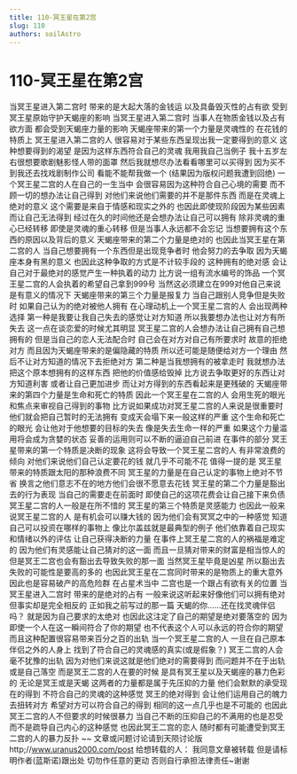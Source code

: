 ```yaml
---
title: 110-冥王星在第2宫
slug: 110
authors: soilAstro
---
```


# 110-冥王星在第2宫
当冥王星进入第二宫时
带来的是大起大落的金钱运
以及具备毁灭性的占有欲
受到冥王星原始守护天蝎座的影响
当冥王星进入第二宫时
当事人在物质金钱以及占有欲方面
都会受到天蝎座力量的影响
天蝎座带来的第一个力量是灵魂性的
在花钱的特质上
冥王星进入第二宫的人
很容易对于某些东西呈现出我一定要得到的意义
这种想要得到的渴望
是因为这样东西符合自己的灵魂
我用我自己当例子
我十五岁左右很想要歌剧魅影怪人带的面罩
然后我就想尽办法看看哪里可以买得到
因为买不到我还去找戏剧制作公司
看能不能帮我做一个
(结果因为版权问题我遭到回绝)
一个冥王星二宫的人在自己的一生当中
会很容易因为这种符合自己心境的需要
而不顾一切的想办法让自己得到
对他们来说他们需要的并不是那件东西
而是在灵魂上绝对的意义
这个需要是来自于情感和现实之外的
也因此即使现阶段因为某些因素而让自己无法得到
经过在久的时间他还是会想办法让自己可以拥有
除非灵魂的重心已经转移
即使是灵魂的重心转移
但是当事人永远都不会忘记
当想要拥有这个东西的原因以及背后的意义
天蝎座带来的第二个力量是绝对的
也因此当冥王星在第二宫的人
当自己想要拥有一个东西但是出现竞争者时
他会努力的去争取
因为天蝎座本身有黑的意义
也因此这种争取的方式是不计较手段的
这种拥有的绝对感
会让自己对于最绝对的感觉产生一种执着的动力
比方说一组有流水编号的饰品
一个冥王星二宫的人会执着的希望自己拿到999号
当然这必须建立在999对他自己来说是有意义的情况下
天蝎座带来的第三个力量是报复力
当自己跟别人竞争但是失败时
如果自己认为的绝对被他人拥有
在心理动机上一个冥王星二宫的人
会出现两种选择
第一种是我要让我自己失去的感觉让对方知道
所以我要想办法也让对方有所失去
这一点在谈恋爱的时候尤其明显
冥王星二宫的人会想办法让自己拥有自己想拥有的
但是当自己的恋人无法配合时
自己会在对方对自己有所要求时
故意的拒绝对方
而且因为天蝎座带来的是偏隐藏的特质
所以还可能是随便给对方一个理由
然后不让对方知道的情况下去拒绝对方
第二种是当我想拥有的被拿走时
我就想办法把这个原本想拥有的这样东西
把他的价值感给毁掉
比方说去争取更好的东西让对方知道利害
或者让自己更加进步
而让对方得到的东西看起来是更残破的
天蝎座带来的第四个力量是生命和死亡的特质
因此一个冥王星在二宫的人
会用生死的眼光和焦点来审视自己得到的事物
比方说如果成功对冥王星二宫的人来说是很重要时
他们就会把自己暂时的无法拥有
变成天会塌下来一般这样的严重
这个生命和死亡的眼光
会让他对于他想要的目标的失去
像是失去生命一样的严重
如果这个力量滥用将会成为贪婪的状态
妥善的运用则可以不断的逼迫自己前进
在事件的部分
冥王星带来的第一个特质是决断的现象
这将会导致一个冥王星二宫的人
有非常浪费的倾向
对他们来说他们自己认定要花的钱
就几乎不可能不花
值得一提的是
冥王星带来的特质跟太阳的那种浪费不同
冥王星的力量是在自己认定的事物上绝对不节省
换言之他们意志不在的地方他们会很不愿意去花钱
冥王星的第二个力量是豁出去的行为表现
当自己的需要走在前面时
即使自己的这项花费会让自己接下来负债
冥王星二宫的人一般是在所不惜的
冥王星的第三个特质是灵感能力
也因此一般来说冥王星二宫的人
是有机会可以赚大钱的
因为他们会有冥冥之中的一种感觉
知道自己可以投资在哪样的事物上
像比尔盖兹就是最典型的例子
他们依靠着自己现实和情绪以外的评估
让自己获得决断的力量
在事件上冥王星二宫的人的祸福是难定的
因为他们有灵感能让自己猜对的这一面
而且一旦猜对带来的财富是相当惊人的
但是冥王二宫也会有豁出去导致失败的那一面
当然冥王星毕竟是凶星
所以豁出去失败的可能性是要高的多的
也因此冥王星在二宫同时带来的是物质上的重大意外
因此也是容易破产的高危险群
在占星术当中
二宫也是一个跟占有欲有关的位置
当冥王星进入二宫时
带来的是绝对的占有
一般来说这听起来好像他们可以拥有绝对
但事实却是完全相反的
正如我之前写过的那一篇
天蝎的你……还在找灵魂伴侣吗？
就是因为自己要求的太绝对
也因此这注定了自己的期望是绝对要落空的
因为即使一个人在这一瞬间符合了你的期望
也不代表这个人可以永远的符合你的期望
而且这种配置很容易带来百分之百的出轨
当一个冥王星二宫的人
一旦在自己原本伴侣之外的人身上
找到了符合自己的灵魂感的真实(或是假象？)
冥王二宫的人会毫不犹豫的出轨
因为对他们来说这就是他们绝对的需要得到
而问题并不在于出轨或是自己落空
而是冥王二宫的人在要的时候
是具有冥王星以及天蝎座的暴力色彩的
无论是冥王或是天蝎
这两者的力量都是属于先压抑的力量
他们会默默的承受现在的得到
不符合自己的灵魂的这种感觉
冥王的绝对得到
会让他们运用自己的魄力去扭转对方
希望对方可以符合自己的得到
相同的这一点几乎也是不可能的
也因此冥王二宫的人不但要求的时候很暴力
当自己不断的压抑自己的不满用的也是忍受
而不是疏导自己内心的这种感觉
也因此冥王二宫的恋人
随时都有可能遭受到冥王二宫的人的暴力反扑
~~
文章或问题讨论请到天陨讨论版
http;//www.uranus2000.com/post
给想转载的人：
我同意文章被转载
但是请标明作者(蓝斯诺)跟出处
切勿作任意的更动
否则自行承担法律责任~谢谢
  